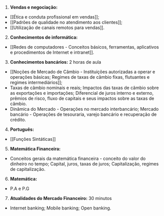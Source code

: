 1. **Vendas e negociação:**
- [[Ética e conduta profissional em vendas]]; 
- [[Padrões de qualidade no atendimento aos clientes]]; 
- [[Utilização de canais remotos para vendas]].

2. **Conhecimentos de informática:**
- [[Redes de computadores - Conceitos básicos, ferramentas, aplicativos e procedimentos de Internet e intranet]].

3. **Conhecimentos bancários:** 2 horas de aula
- [[Noções de Mercado de Câmbio - Instituições autorizadas a operar e operações básicas; Regimes de taxas de câmbio fixas, flutuantes e regimes intermediários]];
- Taxas de câmbio nominais e reais; Impactos das taxas de câmbio sobre as exportações e importações; Diferencial de juros interno e externo, prêmios de risco, fluxo de capitais e seus impactos sobre as taxas de câmbio.
- Dinâmica do Mercado - Operações no mercado interbancário; Mercado bancário - Operações de tesouraria, varejo bancário e recuperação de crédito.

4. **Português:**
- [[Funções Sintáticas]]

5. **Matemática Financeira:**
- Conceitos gerais da matemática financeira - conceito do valor do dinheiro no tempo; Capital, juros, taxas de juros; Capitalização, regimes de capitalização.

6. **Matemática:**
- P.A e P.G

7. **Atualidades do Mercado Financeiro:** 30 minutos
- Internet banking; Mobile banking; Open banking.